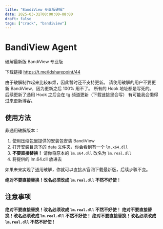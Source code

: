 ```yaml
---
title: "BandiView 专业版破解"
date: 2025-03-31T00:00:00-08:00
draft: false
tags: ["crack", "bandiview"]
---
```


# BandiView Agent

破解最新版 BandiView 专业版

下载链接 https://t.me/ldsharepoint/44

由于破解制作起来比较麻烦，因此暂时还不支持更新。
请使用破解的用户不要更新 BandiView，因为更新之后 100% 用不了。
所有的 Hook 地址都是写死的。
后续更新了通用 Hook 之后会在 tg 频道更新（下载链接里会写）
有可能我会懒得过来更新博客。

## **__使用方法__**

非通用破解版本：
1. 使用压缩包里提供的安装包安装 BandiView
2. 打开安装目录下的 data 文件夹，你会看到有一个 `lm.x64.dll`
3. **不要直接替换！** 请你将原本的 `lm.x64.dll` 改名为 `lm.real.dll`
4. 将提供的 lm.64.dll 放进去

如果未来实现了通用破解，你就可以直接从官网下载最新版，后续步骤不变。

**绝对不要直接替换！改名必须改成 `lm.real.dll` 不然不好使！**

## **__注意事项__**

**绝对不要直接替换！改名必须改成 `lm.real.dll` 不然不好使！**
**绝对不要直接替换！改名必须改成 `lm.real.dll` 不然不好使！**
**绝对不要直接替换！改名必须改成 `lm.real.dll` 不然不好使！**
